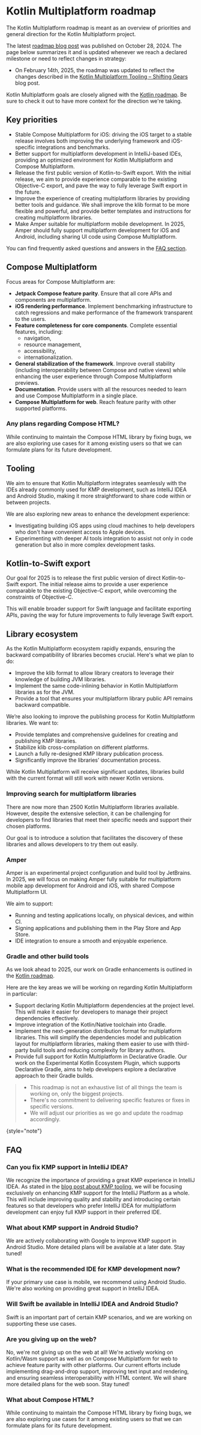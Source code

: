 # Kotlin Multiplatform roadmap

The Kotlin Multiplatform roadmap is meant as an overview of priorities and general direction for the Kotlin Multiplatform project.

The latest [roadmap blog post](https://blog.jetbrains.com/kotlin/2024/10/kotlin-multiplatform-development-roadmap-for-2025/)
was published on October 28, 2024.
The page below summarizes it and is updated whenever we reach a declared milestone or need to reflect changes in strategy:

* On February 14th, 2025, the roadmap was updated to reflect the changes described in the [Kotlin Multiplatform Tooling – Shifting Gears](https://blog.jetbrains.com/kotlin/2025/02/kotlin-multiplatform-tooling-shifting-gears/)
    blog post.

Kotlin Multiplatform goals are closely aligned with the [Kotlin roadmap](/docs/roadmap.html).
Be sure to check it out to have more context for the direction we're taking.

## Key priorities

* Stable Compose Multiplatform for iOS: driving the iOS target to a stable release involves both improving the underlying framework
    and iOS-specific integrations and benchmarks.
* Better support for multiplatform development in IntelliJ-based IDEs,
    providing an optimized environment for Kotlin Multiplatform and Compose Multiplatform.
* Release the first public version of Kotlin-to-Swift export. With the initial release, we aim to provide experience comparable
    to the existing Objective-C export, and pave the way to fully leverage Swift export in the future.
* Improve the experience of creating multiplatform libraries by providing better tools and guidance. We shall improve
    the klib format to be more flexible and powerful, and provide better templates and instructions for creating multiplatform
    libraries.
* Make Amper suitable for multiplatform mobile development. In 2025, Amper should fully support multiplatform development
    for iOS and Android, including sharing UI code using Compose Multiplatform.

You can find frequently asked questions and answers in the [FAQ section](#faq).

## Compose Multiplatform

Focus areas for Compose Multiplatform are:

* **Jetpack Compose feature parity**. Ensure that all core APIs and components are multiplatform.
* **iOS rendering performance**. Implement benchmarking infrastructure to catch regressions and make performance
    of the framework transparent to the users.
* **Feature completeness for core components**. Complete essential features, including:
    * navigation,
    * resource management,
    * accessibility,
    * internationalization.
* **General stabilization of the framework**. Improve overall stability (including interoperability between Compose and native views)
    while enhancing the user experience through Compose Multiplatform previews.
* **Documentation**. Provide users with all the resources needed to learn and use Compose Multiplatform in a single place.
* **Compose Multiplatform for web**. Reach feature parity with other supported platforms.

### Any plans regarding Compose HTML?

While continuing to maintain the Compose HTML library by fixing bugs, we are also exploring use cases for it among existing users
so that we can formulate plans for its future development.

## Tooling

We aim to ensure that Kotlin Multiplatform integrates seamlessly with the IDEs already commonly used for KMP development,
such as IntelliJ IDEA and Android Studio, making it more straightforward to share code within or between projects.

We are also exploring new areas to enhance the development experience:

* Investigating building iOS apps using cloud machines to help developers who don't have convenient access to Apple devices.
* Experimenting with deeper AI tools integration to assist not only in code generation but also in more complex development tasks.

## Kotlin-to-Swift export

Our goal for 2025 is to release the first public version of direct Kotlin-to-Swift export.
The initial release aims to provide a user experience comparable to the existing Objective-C export,
while overcoming the constraints of Objective-C.

This will enable broader support for Swift language and facilitate exporting APIs,
paving the way for future improvements to fully leverage Swift export.

## Library ecosystem

As the Kotlin Multiplatform ecosystem rapidly expands, ensuring the backward compatibility of libraries becomes crucial.
Here's what we plan to do:

* Improve the klib format to allow library creators to leverage their knowledge of building JVM libraries.
* Implement the same code-inlining behavior in Kotlin Multiplatform libraries as for the JVM.
* Provide a tool that ensures your multiplatform library public API remains backward compatible.

We’re also looking to improve the publishing process for Kotlin Multiplatform libraries. We want to:

* Provide templates and comprehensive guidelines for creating and publishing KMP libraries.
* Stabilize klib cross-compilation on different platforms.
* Launch a fully re-designed KMP library publication process.
* Significantly improve the libraries' documentation process.

While Kotlin Multiplatform will receive significant updates, libraries build with the current format will still work
with newer Kotlin versions.

### Improving search for multiplatform libraries

There are now more than 2500 Kotlin Multiplatform libraries available.
However, despite the extensive selection, it can be challenging for developers to find libraries that meet their specific
needs and support their chosen platforms.

Our goal is to introduce a solution that facilitates the discovery of these libraries and allows developers to try them out easily.

### Amper

Amper is an experimental project configuration and build tool by JetBrains. In 2025, we will focus on making Amper fully
suitable for multiplatform mobile app development for Android and iOS, with shared Compose Multiplatform UI.

We aim to support:

* Running and testing applications locally, on physical devices, and within CI.
* Signing applications and publishing them in the Play Store and App Store.
* IDE integration to ensure a smooth and enjoyable experience.

### Gradle and other build tools

As we look ahead to 2025, our work on Gradle enhancements is outlined in the [Kotlin roadmap](/docs/roadmap.html#tooling).

Here are the key areas we will be working on regarding Kotlin Multiplatform in particular:

* Support declaring Kotlin Multiplatform dependencies at the project level. This will make it easier for developers
    to manage their project dependencies effectively.
* Improve integration of the Kotlin/Native toolchain into Gradle.
* Implement the next-generation distribution format for multiplatform libraries.
    This will simplify the dependencies model and publication layout for multiplatform libraries, making them easier
    to use with third-party build tools and reducing complexity for library authors.
* Provide full support for Kotlin Multiplatform in Declarative Gradle.
    Our work on the Experimental Kotlin Ecosystem Plugin, which supports Declarative Gradle, aims to help developers
    explore a declarative approach to their Gradle builds.

> * This roadmap is not an exhaustive list of all things the team is working on, only the biggest projects.
> * There's no commitment to delivering specific features or fixes in specific versions.
> * We will adjust our priorities as we go and update the roadmap accordingly.
>
{style="note"}

## FAQ

### Can you fix KMP support in IntelliJ IDEA?

We recognize the importance of providing a great KMP experience in IntelliJ IDEA.
As stated in the [blog post about KMP tooling](https://blog.jetbrains.com/kotlin/2025/02/kotlin-multiplatform-tooling-shifting-gears/),
we will be focusing exclusively on enhancing KMP support for the IntelliJ Platform as a whole.
This will include improving quality and stability and introducing certain features so that developers who prefer
IntelliJ IDEA for multiplatform development can enjoy full KMP support in their preferred IDE.

### What about KMP support in Android Studio?

We are actively collaborating with Google to improve KMP support in Android Studio.
More detailed plans will be available at a later date.
Stay tuned!

### What is the recommended IDE for KMP development now?

If your primary use case is mobile, we recommend using Android Studio.
We're also working on providing great support in IntelliJ IDEA.

### Will Swift be available in IntelliJ IDEA and Android Studio?

Swift is an important part of certain KMP scenarios, and we are working on supporting these use cases.

### Are you giving up on the web?

No, we're not giving up on the web at all!
We're actively working on Kotlin/Wasm support as well as on Compose Multiplatform for web to achieve feature parity
with other platforms.
Our current efforts include implementing drag-and-drop support, improving text input and rendering, and ensuring seamless
interoperability with HTML content.
We will share more detailed plans for the web soon. Stay tuned!

### What about Compose HTML?

While continuing to maintain the Compose HTML library by fixing bugs, we are also exploring use cases for it among existing users
so that we can formulate plans for its future development.